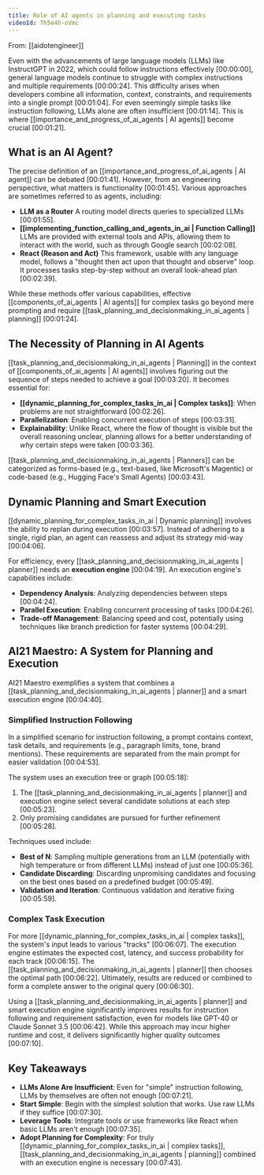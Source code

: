 ```yaml
---
title: Role of AI agents in planning and executing tasks
videoId: Th5e4h-oVmc
---
```


From: [[aidotengineer]] <br/> 

Even with the advancements of large language models (LLMs) like InstructGPT in 2022, which could follow instructions effectively <a class="yt-timestamp" data-t="00:00:00">[00:00:00]</a>, general language models continue to struggle with complex instructions and multiple requirements <a class="yt-timestamp" data-t="00:00:24">[00:00:24]</a>. This difficulty arises when developers combine all information, context, constraints, and requirements into a single prompt <a class="yt-timestamp" data-t="00:01:04">[00:01:04]</a>. For even seemingly simple tasks like instruction following, LLMs alone are often insufficient <a class="yt-timestamp" data-t="00:01:14">[00:01:14]</a>. This is where [[importance_and_progress_of_ai_agents | AI agents]] become crucial <a class="yt-timestamp" data-t="00:01:21">[00:01:21]</a>.

## What is an AI Agent?

The precise definition of an [[importance_and_progress_of_ai_agents | AI agent]] can be debated <a class="yt-timestamp" data-t="00:01:41">[00:01:41]</a>. However, from an engineering perspective, what matters is functionality <a class="yt-timestamp" data-t="00:01:45">[00:01:45]</a>. Various approaches are sometimes referred to as agents, including:
*   **LLM as a Router** A routing model directs queries to specialized LLMs <a class="yt-timestamp" data-t="00:01:55">[00:01:55]</a>.
*   **[[implementing_function_calling_and_agents_in_ai | Function Calling]]** LLMs are provided with external tools and APIs, allowing them to interact with the world, such as through Google search <a class="yt-timestamp" data-t="00:02:08">[00:02:08]</a>.
*   **React (Reason and Act)** This framework, usable with any language model, follows a "thought then act upon that thought and observe" loop. It processes tasks step-by-step without an overall look-ahead plan <a class="yt-timestamp" data-t="00:02:39">[00:02:39]</a>.

While these methods offer various capabilities, effective [[components_of_ai_agents | AI agents]] for complex tasks go beyond mere prompting and require [[task_planning_and_decisionmaking_in_ai_agents | planning]] <a class="yt-timestamp" data-t="00:01:24">[00:01:24]</a>.

## The Necessity of Planning in AI Agents

[[task_planning_and_decisionmaking_in_ai_agents | Planning]] in the context of [[components_of_ai_agents | AI agents]] involves figuring out the sequence of steps needed to achieve a goal <a class="yt-timestamp" data-t="00:03:20">[00:03:20]</a>. It becomes essential for:
*   **[[dynamic_planning_for_complex_tasks_in_ai | Complex tasks]]**: When problems are not straightforward <a class="yt-timestamp" data-t="00:02:26">[00:02:26]</a>.
*   **Parallelization**: Enabling concurrent execution of steps <a class="yt-timestamp" data-t="00:03:31">[00:03:31]</a>.
*   **Explainability**: Unlike React, where the flow of thought is visible but the overall reasoning unclear, planning allows for a better understanding of *why* certain steps were taken <a class="yt-timestamp" data-t="00:03:36">[00:03:36]</a>.

[[task_planning_and_decisionmaking_in_ai_agents | Planners]] can be categorized as forms-based (e.g., text-based, like Microsoft's Magentic) or code-based (e.g., Hugging Face's Small Agents) <a class="yt-timestamp" data-t="00:03:43">[00:03:43]</a>.

## Dynamic Planning and Smart Execution

[[dynamic_planning_for_complex_tasks_in_ai | Dynamic planning]] involves the ability to replan during execution <a class="yt-timestamp" data-t="00:03:57">[00:03:57]</a>. Instead of adhering to a single, rigid plan, an agent can reassess and adjust its strategy mid-way <a class="yt-timestamp" data-t="00:04:06">[00:04:06]</a>.

For efficiency, every [[task_planning_and_decisionmaking_in_ai_agents | planner]] needs an **execution engine** <a class="yt-timestamp" data-t="00:04:19">[00:04:19]</a>. An execution engine's capabilities include:
*   **Dependency Analysis**: Analyzing dependencies between steps <a class="yt-timestamp" data-t="00:04:24">[00:04:24]</a>.
*   **Parallel Execution**: Enabling concurrent processing of tasks <a class="yt-timestamp" data-t="00:04:26">[00:04:26]</a>.
*   **Trade-off Management**: Balancing speed and cost, potentially using techniques like branch prediction for faster systems <a class="yt-timestamp" data-t="00:04:29">[00:04:29]</a>.

## AI21 Maestro: A System for Planning and Execution

AI21 Maestro exemplifies a system that combines a [[task_planning_and_decisionmaking_in_ai_agents | planner]] and a smart execution engine <a class="yt-timestamp" data-t="00:04:40">[00:04:40]</a>.

### Simplified Instruction Following
In a simplified scenario for instruction following, a prompt contains context, task details, and requirements (e.g., paragraph limits, tone, brand mentions). These requirements are separated from the main prompt for easier validation <a class="yt-timestamp" data-t="00:04:53">[00:04:53]</a>.

The system uses an execution tree or graph <a class="yt-timestamp" data-t="00:05:18">[00:05:18]</a>:
1.  The [[task_planning_and_decisionmaking_in_ai_agents | planner]] and execution engine select several candidate solutions at each step <a class="yt-timestamp" data-t="00:05:23">[00:05:23]</a>.
2.  Only promising candidates are pursued for further refinement <a class="yt-timestamp" data-t="00:05:28">[00:05:28]</a>.

Techniques used include:
*   **Best of N**: Sampling multiple generations from an LLM (potentially with high temperature or from different LLMs) instead of just one <a class="yt-timestamp" data-t="00:05:36">[00:05:36]</a>.
*   **Candidate Discarding**: Discarding unpromising candidates and focusing on the best ones based on a predefined budget <a class="yt-timestamp" data-t="00:05:49">[00:05:49]</a>.
*   **Validation and Iteration**: Continuous validation and iterative fixing <a class="yt-timestamp" data-t="00:05:59">[00:05:59]</a>.

### Complex Task Execution
For more [[dynamic_planning_for_complex_tasks_in_ai | complex tasks]], the system's input leads to various "tracks" <a class="yt-timestamp" data-t="00:06:07">[00:06:07]</a>. The execution engine estimates the expected cost, latency, and success probability for each track <a class="yt-timestamp" data-t="00:06:15">[00:06:15]</a>. The [[task_planning_and_decisionmaking_in_ai_agents | planner]] then chooses the optimal path <a class="yt-timestamp" data-t="00:06:22">[00:06:22]</a>. Ultimately, results are reduced or combined to form a complete answer to the original query <a class="yt-timestamp" data-t="00:06:30">[00:06:30]</a>.

Using a [[task_planning_and_decisionmaking_in_ai_agents | planner]] and smart execution engine significantly improves results for instruction following and requirement satisfaction, even for models like GPT-40 or Claude Sonnet 3.5 <a class="yt-timestamp" data-t="00:06:42">[00:06:42]</a>. While this approach may incur higher runtime and cost, it delivers significantly higher quality outcomes <a class="yt-timestamp" data-t="00:07:10">[00:07:10]</a>.

## Key Takeaways

*   **LLMs Alone Are Insufficient**: Even for "simple" instruction following, LLMs by themselves are often not enough <a class="yt-timestamp" data-t="00:07:21">[00:07:21]</a>.
*   **Start Simple**: Begin with the simplest solution that works. Use raw LLMs if they suffice <a class="yt-timestamp" data-t="00:07:30">[00:07:30]</a>.
*   **Leverage Tools**: Integrate tools or use frameworks like React when basic LLMs aren't enough <a class="yt-timestamp" data-t="00:07:35">[00:07:35]</a>.
*   **Adopt Planning for Complexity**: For truly [[dynamic_planning_for_complex_tasks_in_ai | complex tasks]], [[task_planning_and_decisionmaking_in_ai_agents | planning]] combined with an execution engine is necessary <a class="yt-timestamp" data-t="00:07:43">[00:07:43]</a>.
